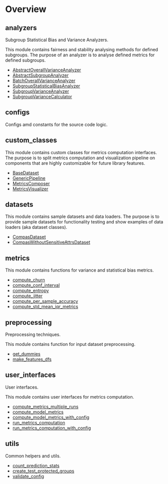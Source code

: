 # Overview

## analyzers


Subgroup Statistical Bias and Variance Analyzers.

This module contains fairness and stability analysing methods for defined subgroups.
The purpose of an analyzer is to analyse defined metrics for defined subgroups.


- [AbstractOverallVarianceAnalyzer](../analyzers/AbstractOverallVarianceAnalyzer)
- [AbstractSubgroupAnalyzer](../analyzers/AbstractSubgroupAnalyzer)
- [BatchOverallVarianceAnalyzer](../analyzers/BatchOverallVarianceAnalyzer)
- [SubgroupStatisticalBiasAnalyzer](../analyzers/SubgroupStatisticalBiasAnalyzer)
- [SubgroupVarianceAnalyzer](../analyzers/SubgroupVarianceAnalyzer)
- [SubgroupVarianceCalculator](../analyzers/SubgroupVarianceCalculator)

## configs


Configs amd constants for the source code logic.



## custom_classes


This module contains custom classes for metrics computation interfaces.
The purpose is to split metrics computation and visualization pipeline on components
that are highly  customizable for future library features.


- [BaseDataset](../custom-classes/BaseDataset)
- [GenericPipeline](../custom-classes/GenericPipeline)
- [MetricsComposer](../custom-classes/MetricsComposer)
- [MetricsVisualizer](../custom-classes/MetricsVisualizer)

## datasets


This module contains sample datasets and data loaders.
The purpose is to provide sample datasets for functionality testing and show examples of data loaders (aka dataset classes).


- [CompasDataset](../datasets/CompasDataset)
- [CompasWithoutSensitiveAttrsDataset](../datasets/CompasWithoutSensitiveAttrsDataset)

## metrics


This module contains functions for variance and statistical bias metrics.


- [compute_churn](../metrics/compute-churn)
- [compute_conf_interval](../metrics/compute-conf-interval)
- [compute_entropy](../metrics/compute-entropy)
- [compute_jitter](../metrics/compute-jitter)
- [compute_per_sample_accuracy](../metrics/compute-per-sample-accuracy)
- [compute_std_mean_iqr_metrics](../metrics/compute-std-mean-iqr-metrics)

## preprocessing


Preprocessing techniques.

This module contains function for input dataset preprocessing.


- [get_dummies](../preprocessing/get-dummies)
- [make_features_dfs](../preprocessing/make-features-dfs)

## user_interfaces


User interfaces.

This module contains user interfaces for metrics computation.


- [compute_metrics_multiple_runs](../user-interfaces/compute-metrics-multiple-runs)
- [compute_model_metrics](../user-interfaces/compute-model-metrics)
- [compute_model_metrics_with_config](../user-interfaces/compute-model-metrics-with-config)
- [run_metrics_computation](../user-interfaces/run-metrics-computation)
- [run_metrics_computation_with_config](../user-interfaces/run-metrics-computation-with-config)

## utils


Common helpers and utils.


- [count_prediction_stats](../utils/count-prediction-stats)
- [create_test_protected_groups](../utils/create-test-protected-groups)
- [validate_config](../utils/validate-config)

